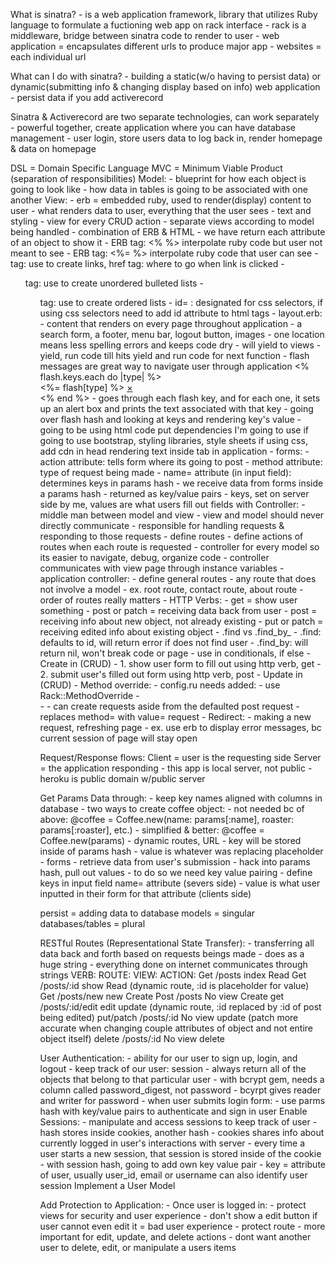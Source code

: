 What is sinatra?
    - is a web application framework, library that utilizes Ruby language to formulate a fuctioning web app on rack interface
        - rack is a middleware, bridge between sinatra code to render to user 
    - web application = encapsulates different urls to produce major app
    - websites = each individual url

What can I do with sinatra?
    - building a static(w/o having to persist data) or dynamic(submitting info & changing display based on info) web application
    - persist data if you add activerecord

Sinatra & Activerecord are two separate technologies, can work separately
    - powerful together, create application where you can have database management
    - user login, store users data to log back in, render homepage & data on homepage

DSL = Domain Specific Language
MVC = Minimum Viable Product (separation of responsibilities)
    Model:
        - blueprint for how each object is going to look like
        - how data in tables is going to be associated with one another
    View:
        - erb = embedded ruby, used to render(display) content to user
        - what renders data to user, everything that the user sees
        - text and styling
        - view for every CRUD action
        - separate views according to model being handled
        - combination of ERB & HTML
        - we have return each attribute of an object to show it
        - ERB tag: <% %> interpolate ruby code but user not meant to see
        - ERB tag: <%= %> interpolate ruby code that user can see
        - <a> tag: use to create links, href tag: where to go when link is clicked
        - <ul> tag: use to create unordered bulleted lists
        - <ol> tag: use to create ordered lists
        - id= : designated for css selectors, if using css selectors need to add id attribute to html tags
            - layout.erb:
                - content that renders on every page throughout application
                - a search form, a footer, menu bar, logout button, images
                - one location means less spelling errors and keeps code dry
                    - will yield to views 
                    - yield, run code till hits yield and run code for next function
                    - flash messages are great way to navigate user through application
                      <% flash.keys.each do |type| %>
                      <div data-alert class="flash <%= type %> alert-box radius">
                      <%= flash[type] %>
                      <a href="#" class="close">&times;</a>
                      </div>
                      <% end %>
                        - goes through each flash key, and for each one, it sets up an alert box and prints the text associated with that key
                        - going over flash hash and looking at keys and rendering key's value
                - <html> going to be using html code
                  <head> put dependencies I'm going to use
                  if going to use bootstrap, styling libraries, style sheets if using css, add cdn in head
                  <title>CoffeeTastingJournal</title> rendering text inside tab in application
        - forms:
            - action attribute: tells form where its going to post
            - method attribute: type of request being made
            - name= attribute (in input field): determines keys in params hash
                - we receive data from forms inside a params hash
                - returned as key/value pairs
                - keys, set on server side by me, values are what users fill out fields with 
    Controller:
        - middle man between model and view
            - view and model should never directly communicate
        - responsible for handling requests & responding to those requests
        - define routes
        - define actions of routes when each route is requested
        - controller for every model so its easier to navigate, debug, organize code
        - controller communicates with view page through instance variables
            - application controller:
                - define general routes
                - any route that does not involve a model
                - ex. root route, contact route, about route
                - order of routes really matters
        - HTTP Verbs:
            - get = show user something
            - post or patch = receiving data back from user
                - post = receiving info about new object, not already existing
                - put or patch = receiving edited info about existing object
        - .find vs .find_by_<attr>
            - .find: defaults to id, will return error if does not find user
            - .find_by: will return nil, won't break code or page
                - use in conditionals, if else
        - Create in (CRUD)
            - 1. show user form to fill out using http verb, get
            - 2. submit user's filled out form using http verb, post
        - Update in (CRUD)
            - Method override:
                - config.ru needs added:
                    - use Rack::MethodOverride
                - <form action="/coffees/<%= @@coffee.id %>" method="post"> 
                - <input type="hidden" name="_method" value="patch">
                    - can create requests aside from the defaulted post request
                    - replaces method= with value= request
        - Redirect:
            - making a new request, refreshing page
            - ex. use erb to display error messages, bc current session of page will stay open

Request/Response flows:
    Client = user is the requesting side
    Server = the application responding
        - this app is local server, not public
        - heroku is public domain w/public server

Get Params Data through: 
    - keep key names aligned with columns in database
        - two ways to create coffee object:
            - not needed bc of above: @coffee = Coffee.new(name: params[:name], roaster: params[:roaster], etc.)
            - simplified & better: @coffee = Coffee.new(params)
    - dynamic routes, URL
        - key will be stored inside of params hash
        - value is whatever was replacing placeholder
    - forms
        - retrieve data from user's submission
        - hack into params hash, pull out values
        - to do so we need key value pairing
            - define keys in input field name= attribute (severs side)
            - value is what user inputted in their form for that attribute (clients side)

persist = adding data to database
models = singular
databases/tables = plural

RESTful Routes (Representational State Transfer):
    - transferring all data back and forth based on requests beings made
    - does as a huge string
    - everything done on internet communicates through strings
    VERB:       ROUTE:      VIEW:       ACTION:
    Get         /posts      index       Read
    Get         /posts/:id  show        Read (dynamic route, :id is placeholder for value)
    Get         /posts/new  new         Create
    Post        /posts      No view     Create
    get         /posts/:id/edit  edit   update (dynamic route, :id replaced by :id of post being edited)
    put/patch   /posts/:id  No view     update (patch more accurate when changing couple attributes of object and not entire object itself)
    delete      /posts/:id  No view     delete

User Authentication:
    - ability for our user to sign up, login, and logout
    - keep track of our user: session
        - always return all of the objects that belong to that particular user
    - with bcrypt gem, needs a column called password_digest, not password
        - bcyrpt gives reader and writer for password
    - when user submits login form:
        - use parms hash with key/value pairs to authenticate and sign in user
Enable Sessions:
    - manipulate and access sessions to keep track of user
    - hash stores inside cookies, another hash
        - cookies shares info about currently logged in user's interactions with server
        - every time a user starts a new session, that session is stored inside of the cookie
    - with session hash, going to add own key value pair
        - key = attribute of user, usually user_id, email or username can also identify user session
Implement a User Model

Add Protection to Application:
    - Once user is logged in:
        - protect views for security and user experience
            - don't show a edit button if user cannot even edit it = bad user experience
        - protect route
    - more important for edit, update, and delete actions
        - dont want another user to delete, edit, or manipulate a users items
     
    


